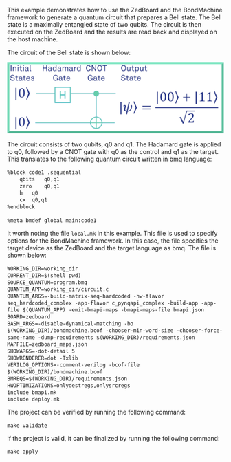 This example demonstrates how to use the ZedBoard and the BondMachine framework to generate a quantum circuit that prepares a Bell state. The Bell state is a maximally entangled state of two qubits. The circuit is then executed on the ZedBoard and the results are read back and displayed on the host machine.

The circuit of the Bell state is shown below:

![Bell state circuit](bellstate.png)

The circuit consists of two qubits, q0 and q1. The Hadamard gate is applied to q0, followed by a CNOT gate with q0 as the control and q1 as the target. This translates to the following quantum circuit written in
bmq language:

```
%block code1 .sequential
	qbits	q0,q1
	zero	q0,q1
	h	q0
	cx	q0,q1
%endblock

%meta bmdef global main:code1
```

It worth noting the file `local.mk` in this example. This file is used to specify options for the BondMachine framework. In this case, the file specifies the target device as the ZedBoard and the target language as bmq. The file is shown below:

```
WORKING_DIR=working_dir
CURRENT_DIR=$(shell pwd)
SOURCE_QUANTUM=program.bmq
QUANTUM_APP=working_dir/circuit.c
QUANTUM_ARGS=-build-matrix-seq-hardcoded -hw-flavor seq_hardcoded_complex -app-flavor c_pynqapi_complex -build-app -app-file $(QUANTUM_APP) -emit-bmapi-maps -bmapi-maps-file bmapi.json
BOARD=zedboard
BASM_ARGS=-disable-dynamical-matching -bo $(WORKING_DIR)/bondmachine.bcof -chooser-min-word-size -chooser-force-same-name -dump-requirements $(WORKING_DIR)/requirements.json
MAPFILE=zedboard_maps.json
SHOWARGS=-dot-detail 5
SHOWRENDERER=dot -Txlib
VERILOG_OPTIONS=-comment-verilog -bcof-file $(WORKING_DIR)/bondmachine.bcof
BMREQS=$(WORKING_DIR)/requirements.json
HWOPTIMIZATIONS=onlydestregs,onlysrcregs
include bmapi.mk
include deploy.mk
```

The project can be verified by running the following command:

```
make validate
```

if the project is valid, it can be finalized by running the following command:

```
make apply
```

